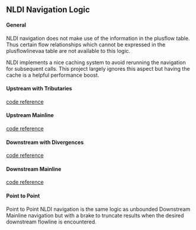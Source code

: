 ## NLDI Navigation Logic

#### General

NLDI navigation does not make use of the information in the plusflow table.  Thus certain flow relationships which cannot be expressed in the plusflowlinevaa table are not available to this logic.  

NLDI implements a nice caching system to avoid rerunning the navigation for subsequent calls.  This project largely ignores this aspect but having the cache is a helpful performance boost.

#### Upstream with Tributaries

[code reference](https://github.com/ACWI-SSWD/nldi-services/blob/b7354ed2b6a3be0376c35dae7ff8c4b8626f61d3/src/main/resources/mybatis/navigate.xml#L140-L155)

#### Upstream Mainline

[code reference](https://github.com/ACWI-SSWD/nldi-services/blob/b7354ed2b6a3be0376c35dae7ff8c4b8626f61d3/src/main/resources/mybatis/navigate.xml#L116-L130)

#### Downstream with Divergences

[code reference](https://github.com/ACWI-SSWD/nldi-services/blob/b7354ed2b6a3be0376c35dae7ff8c4b8626f61d3/src/main/resources/mybatis/navigate.xml#L91-L107)

#### Downstream Mainline

[code reference](https://github.com/ACWI-SSWD/nldi-services/blob/b7354ed2b6a3be0376c35dae7ff8c4b8626f61d3/src/main/resources/mybatis/navigate.xml#L68-L81)

#### Point to Point

Point to Point NLDI navigation is the same logic as unbounded Downstream Mainline navigation but with a brake to truncate results when the desired downstream flowline is encountered.

